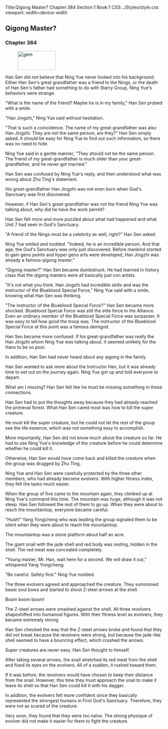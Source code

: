 Title:Qigong Master? 
Chapter:384 
Section:1 
Book:1 
CSS:../Styles/style.css 
viewport: width=device-width
  
## Qigong Master?
### Chapter 384
  
<figure>
	<img src="../Images/gem.gif" alt="gem" id="gem" width="120" height="60" />
</figure>
  

  
Han Sen did not believe that Ning Yue never looked into his background. Either Han Sen's great grandfather was a friend to the Nings, or the death of Han Sen's father had something to do with Starry Group, Ning Yue's behaviors were strange.

"What is the name of the friend? Maybe he is in my family," Han Sen probed with a smile.

"Han Jingzhi," Ning Yue said without hesitation.

"That is such a coincidence. The name of my great-grandfather was also Han Jingzhi. They are not the same person, are they?" Han Sen simply asked. It should be easy for Ning Yue to find out such information, so there was no need to hide.

Ning Yue said in a gentle manner, "They should not be the same person. The friend of my great-grandfather is much older than your great-grandfather, and he never got married."

Han Sen was confused by Ning Yue's reply, and then understood what was wrong about Zhu Ting's statement.

His great-grandfather Han Jingzhi was not even born when God's Sanctuary was first discovered.

However, if Han Sen's great-grandfather was not the friend Ning Yue was talking about, why did he have the work permit?

Han Sen felt more and more puzzled about what had happened and what Unit 7 had seen in God's Sanctuary.

"A friend of the Nings must be a celebrity as well, right?" Han Sen asked.

Ning Yue smiled and nodded. "Indeed, he is an incredible person. And that age, the God's Sanctuary was only just discovered. Before mankind started to gain geno points and hyper geno arts were developed, Han Jingzhi was already a famous qigong master."

"Qigong master?" Han Sen became dumbstruck. He had learned in history class that the qigong masters were all basically just con artists.

"It's not what you think. Han Jingzhi had incredible skills and was the instructor of the Blueblood Special Force," Ning Yue said with a smile, knowing what Han Sen was thinking.

"The instructor of the Blueblood Special Force?" Han Sen became more shocked. Blueblood Special Force was still the elite force in the Alliance. Even an ordinary member of the Blueblood Special Force was surpasser. It was easy to tell how good the troop was. The instructor of the Blueblood Special Force at this point was a famous demigod.

Han Sen became more confused. If his great-grandfather was really the Han Jingzhi whom Ning Yue was talking about, it seemed unlikely for the Hans to be so poor.

In addition, Han Sen had never heard about any qigong in the family.

Han Sen wanted to ask more about the Instructor Han, but it was already time to set out on the journey again. Ning Yue got up and told everyone to depart.

What am I missing? Han Sen felt like he must be missing something in these connections.

Han Sen had to put the thoughts away because they had already reached the primeval forest. What Han Sen cared most was how to kill the super creature.

He must kill the super creature, but he could not let the rest of the group see the life essence, which was not something easy to accomplish.

More importantly, Han Sen did not know much about the creature so far. He had to use Ning Yue's knowledge of the creature before he could determine whether he could kill it.

Otherwise, Han Sen would have come back and killed the creature when the group was drugged by Zhu Ting.

Ning Yue and Han Sen were carefully protected by the three other members, who had already become evolvers. With higher fitness index, they felt the tasks much easier.

When the group of five came to the mountain again, they climbed up at Ning Yue's command this time. The mountain was huge, although it was not steep. Han Sen followed the rest of them to go up. When they were about to reach the mountaintop, everyone became careful.

"Hush!" Yang Yongcheng who was leading the group signaled them to be silent when they were about to reach the mountaintop.

The mountaintop was a stone platform about half an acre.

The giant snail with the jade shell and red body was resting, hidden in the shell. The red meat was concealed completely.

"Young master, Mr. Han, wait here for a second. We will draw it out," whispered Yang Yongcheng.

"Be careful. Safety first." Ning Yue nodded.

The three evolvers agreed and approached the creature. They summoned beast soul bows and started to shoot Z-steel arrows at the shell.

Boom boom boom!

The Z-steel arrows were smashed against the shell. All three revolvers shapeshifted into humanoid figures. With their fitness level as evolvers, they became extremely strong.

Han Sen checked the way that the Z-steel arrows broke and found that they did not break because the revolvers were strong, but because the jade-like shell seemed to have a bouncing effect, which crushed the arrows.

Super creatures are never easy. Han Sen thought to himself.

After taking several arrows, the snail stretched its red meat from the shell and fixed its eyes on the evolvers. All of a sudden, it rushed toward them.

If it was before, the revolvers would have chosen to keep their distance from the snail. However, this time they must approach the snail to make it leave its shell so that Han Sen could kill it with his dagger.

In addition, the evolvers felt more confident since they basically represented the strongest humans in First God's Sanctuary. Therefore, they were not as scared of the creature.

Very soon, they found that they were too naïve. The strong physique of evolver did not make it easier for them to fight the creature.